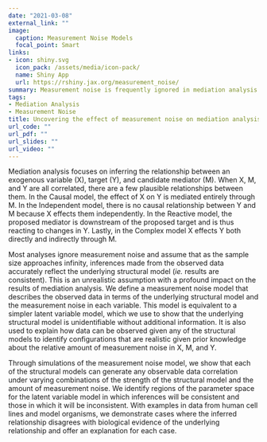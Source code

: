 ```yaml
---
date: "2021-03-08"
external_link: ""
image:
  caption: Measurement Noise Models
  focal_point: Smart
links:
- icon: shiny.svg
  icon_pack: /assets/media/icon-pack/
  name: Shiny App
  url: https://rshiny.jax.org/measurement_noise/
summary: Measurement noise is frequently ignored in mediation analysis. Inferences are made under the assumption that the data represents the underlying causal relationship when in reality the observed data is just a shadow of the true causal variables. In this analysis, we address the impact of applying a standard mediation analysis to data as if it is measured without error and identify ways to diagnose inconsistent results.
tags:
- Mediation Analysis
- Measurement Noise
title: Uncovering the effect of measurement noise on mediation analysis
url_code: ""
url_pdf: ""
url_slides: ""
url_video: ""
---
```


Mediation analysis focuses on inferring the relationship between an exogenous variable (X), target (Y), and candidate mediator (M). When X, M, and Y are all correlated, there are a few plausible relationships between them. In the Causal model, the effect of X on Y is mediated entirely through M. In the Independent model, there is no causal relationship between Y and M because X effects them independently. In the Reactive model, the proposed mediator is downstream of the proposed target and is thus reacting to changes in Y. Lastly, in the Complex model X effects Y both directly and indirectly through M. 

Most analyses ignore measurement noise and assume that as the sample size approaches infinity, inferences made from the observed data accurately reflect the underlying structural model (*ie.* results are consistent). This is an unrealistic assumption with a profound impact on the results of mediation analysis. We define a measurement noise model that describes the observed data in terms of the underlying structural model and the measurement noise in each variable. This model is equivalent to a simpler latent variable model, which we use to show that the underlying structural model is unidentifiable without additional information. It is also used to explain how data can be observed given any of the structural models to identify configurations that are realistic given prior knowledge about the relative amount of measurement noise in X, M, and Y. 

Through simulations of the measurement noise model, we show that each of the structural models can generate any observable data correlation under varying combinations of the strength of the structural model and the amount of measurement noise. We identify regions of the parameter space for the latent variable model in which inferences will be consistent and those in which it will be inconsistent. With examples in data from human cell lines and model organisms, we demonstrate cases where the inferred relationship disagrees with biological evidence of the underlying relationship and offer an explanation for each case. 